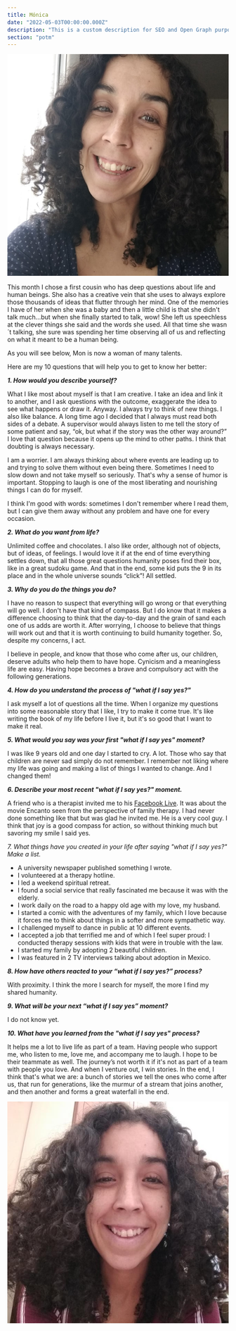 ```yaml
---
title: Mónica
date: "2022-05-03T00:00:00.000Z"
description: "This is a custom description for SEO and Open Graph purposes, rather than the default generated excerpt. Simply add a description field to the frontmatter."
section: "potm"
---
```


![Monica](../images/may22.jpg)

This month I chose a first cousin who has deep questions about life and human beings. She also has a creative vein that she uses to always explore those thousands of ideas that flutter through her mind. One of the memories I have of her when she was a baby and then a little child is that she didn't talk much…but when she finally started to talk, wow! She left us speechless at the clever things she said and the words she used. All that time she wasn´t talking, she sure was spending her time observing all of us and reflecting on what it meant to be a human being.

As you will see below, Mon is now a woman of many talents.

Here are my 10 questions that will help you to get to know her better:

***1. How would you describe yourself?***

What I like most about myself is that I am creative. I take an idea and link it to another, and I ask questions with the outcome, exaggerate the idea to see what happens or draw it. Anyway. I always try to think of new things. I also like balance. A long time ago I decided that I always must read both sides of a debate. A supervisor would always listen to me tell the story of some patient and say, “ok, but what if the story was the other way around?” I love that question because it opens up the mind to other paths. I think that doubting is always necessary.

I am a worrier. I am always thinking about where events are leading up to and trying to solve them without even being there. Sometimes I need to slow down and not take myself so seriously. That's why a sense of humor is important. Stopping to laugh is one of the most liberating and nourishing things I can do for myself.

I think I'm good with words: sometimes I don't remember where I read them, but I can give them away without any problem and have one for every occasion.

***2. What do you want from life?***

Unlimited coffee and chocolates. I also like order, although not of objects, but of ideas, of feelings. I would love it if at the end of time everything settles down, that all those great questions humanity poses find their box, like in a great sudoku game. And that in the end, some kid puts the 9 in its place and in the whole universe sounds “click”! All settled.
  
***3. Why do you do the things you do?***

I have no reason to suspect that everything will go wrong or that everything will go well. I don't have that kind of compass. But I do know that it makes a difference choosing to think that the day-to-day and the grain of sand each one of us adds are worth it. After worrying, I choose to believe that things will work out and that it is worth continuing to build humanity together. So, despite my concerns, I act.

I believe in people, and know that those who come after us, our children, deserve adults who help them to have hope. Cynicism and a meaningless life are easy. Having hope becomes a brave and compulsory act with the following generations.
  
***4. How do you understand the process of "what if I say yes?"***

I ask myself a lot of questions all the time. When I organize my questions into some reasonable story that I like, I try to make it come true. It's like writing the book of my life before I live it, but it's so good that I want to make it real.
  
***5. What would you say was your first "what if I say yes" moment?***

I was like 9 years old and one day I started to cry. A lot. Those who say that children are never sad simply do not remember. I remember not liking where my life was going and making a list of things I wanted to change. And I changed them!

***6. Describe your most recent "what if I say yes?" moment.***

A friend who is a therapist invited me to his [Facebook Live](https://www.youtube.com/watch?app=desktop&v=LAYGFgtbIkw&feature=youtu.be). It was about the movie Encanto seen from the perspective of family therapy. I had never done something like that but was glad he invited me. He is a very cool guy. I think that joy is a good compass for action, so without thinking much but savoring my smile I said yes.

*7. What things have you created in your life after saying "what if I say yes?" Make a list.*

- A university newspaper published something I wrote.
- I volunteered at a therapy hotline.
- I led a weekend spiritual retreat.
- I found a social service that really fascinated me because it was with the elderly.
- I work daily on the road to a happy old age with my love, my husband.
- I started a comic with the adventures of my family, which I love because it forces me to think about things in a softer and more sympathetic way.
- I challenged myself to dance in public at 10 different events.
- I accepted a job that terrified me and of which I feel super proud: I conducted therapy sessions with kids that were in trouble with the law.
- I started my family by adopting 2 beautiful children.
- I was featured in 2 TV interviews talking about adoption in Mexico.

***8. How have others reacted to your “what if I say yes?” process?***

With proximity. I think the more I search for myself, the more I find my shared humanity.
  
***9. What will be your next “what if I say yes” moment?***

I do not know yet.
  
***10. What have you learned from the "what if I say yes" process?***

It helps me a lot to live life as part of a team. Having people who support me, who listen to me, love me, and accompany me to laugh. I hope to be their teammate as well. The journey’s not worth it if it's not as part of a team with people you love. And when I venture out, I win stories. In the end, I think that's what we are: a bunch of stories we tell the ones who come after us, that run for generations, like the murmur of a stream that joins another, and then another and forms a great waterfall in the end.

![Monica](../images/may22-2.jpg)
